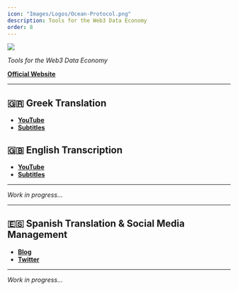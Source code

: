 ```yaml
---
icon: "Images/Logos/Ocean-Protocol.png"
description: Tools for the Web3 Data Economy
order: 8
---
```


![](../Images/Covers/Ocean-Protocol.png)

_Tools for the Web3 Data Economy_

[**Official Website**](https://oceanprotocol.com/)

---

## 🇬🇷 Greek Translation

- [**YouTube**](https://www.youtube.com/watch?v=b9pp2UDeY_8&list=PLpjVDnIQkRBYGqTDyA3gzprnPXsWZZJHG)
- [**Subtitles**](https://gist.github.com/Xk9eboF6/71b6182a5f4adf04ae483add553ba8b7)

## 🇬🇧 English Transcription

- [**YouTube**](https://www.youtube.com/watch?v=b9pp2UDeY_8&list=PLpjVDnIQkRBYGqTDyA3gzprnPXsWZZJHG)
- [**Subtitles**](https://gist.github.com/Xk9eboF6/9f0c853f5b28c3c10174da34e9575398)

---

_Work in progress..._

---

## 🇪🇸 Spanish Translation & Social Media Management

- [**Blog**](https://www.oceanprotocol.es/)
- [**Twitter**](https://twitter.com/OceanProtocolEs)

---

_Work in progress..._
